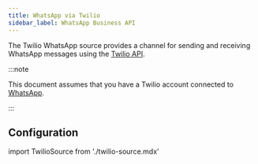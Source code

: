 ```yaml
---
title: WhatsApp via Twilio
sidebar_label: WhatsApp Business API
---
```


The Twilio WhatsApp source provides a channel for sending and receiving WhatsApp
messages using the [Twilio API](https://www.twilio.com/).

:::note

This document assumes that you have a Twilio account connected to
[WhatsApp](https://www.twilio.com/whatsapp).

:::

## Configuration

import TwilioSource from './twilio-source.mdx'

<TwilioSource />
